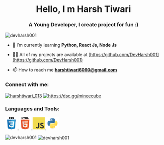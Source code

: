 <h1 align="center">Hello, I m Harsh Tiwari</h1>
<h3 align="center">A Young Developer, I create project for fun :)</h3>

<p align="left"> <img src="https://komarev.com/ghpvc/?username=devharsh001&label=Profile%20views&color=0e75b6&style=flat" alt="devharsh001" /> </p>

- 🌱 I’m currently learning **Python, React Js, Node Js**

- 👨‍💻 All of my projects are available at [https://github.com/DevHarsh001](https://github.com/DevHarsh001)

- 📫 How to reach me **harshtiwari6060@gmail.com**

<h3 align="left">Connect with me:</h3>
<p align="left">
<a href="https://instagram.com/harshtiwari_013" target="blank"><img align="center" src="https://raw.githubusercontent.com/rahuldkjain/github-profile-readme-generator/master/src/images/icons/Social/instagram.svg" alt="harshtiwari_013" height="30" width="40" /></a>
<a href="https://discord.gg/https://dsc.gg/mineecube" target="blank"><img align="center" src="https://raw.githubusercontent.com/rahuldkjain/github-profile-readme-generator/master/src/images/icons/Social/discord.svg" alt="https://dsc.gg/mineecube" height="30" width="40" /></a>
</p>

<h3 align="left">Languages and Tools:</h3>
<p align="left"> <a href="https://www.w3schools.com/css/" target="_blank" rel="noreferrer"> <img src="https://raw.githubusercontent.com/devicons/devicon/master/icons/css3/css3-original-wordmark.svg" alt="css3" width="40" height="40"/> </a> <a href="https://www.w3.org/html/" target="_blank" rel="noreferrer"> <img src="https://raw.githubusercontent.com/devicons/devicon/master/icons/html5/html5-original-wordmark.svg" alt="html5" width="40" height="40"/> </a> <a href="https://developer.mozilla.org/en-US/docs/Web/JavaScript" target="_blank" rel="noreferrer"> <img src="https://raw.githubusercontent.com/devicons/devicon/master/icons/javascript/javascript-original.svg" alt="javascript" width="40" height="40"/> </a> <a href="https://www.python.org" target="_blank" rel="noreferrer"> <img src="https://raw.githubusercontent.com/devicons/devicon/master/icons/python/python-original.svg" alt="python" width="40" height="40"/> </a> </p>

<p><img align="left" src="https://github-readme-stats.vercel.app/api/top-langs?username=devharsh001&show_icons=true&locale=en&layout=compact" alt="devharsh001" /></p>

<p>&nbsp;<img align="center" src="https://github-readme-stats.vercel.app/api?username=devharsh001&show_icons=true&locale=en" alt="devharsh001" /></p>
